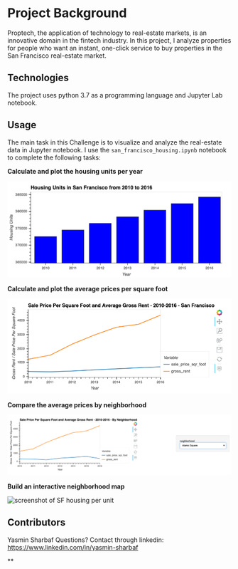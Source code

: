 # Project Background
Proptech, the application of technology to real-estate markets, is an innovative domain in the fintech industry. In this project, I analyze properties for people who want an instant, one-click service to  buy properties in the San Francisco real-estate market. 


## Technologies
The project uses python 3.7 as a programming language and Jupyter Lab notebook. 

## Usage

The main task in this Challenge is to visualize and analyze the real-estate data in  Jupyter notebook. I use the `san_francisco_housing.ipynb` notebook to complete the following tasks:

**Calculate and plot the housing units per year**

![screenshot of SF housing per unit](images/zoomed-housing-units-by-year.png)

**Calculate and plot the average prices per square foot**

![screenshot of SF housing per unit](images/avg-sale-px-sq-foot-gross-rent.png)

**Compare the average prices by neighborhood**

![screenshot of SF housing per unit](images/pricing-info-by-neighborhood.png)

**Build an interactive neighborhood map**

![screenshot of SF housing per unit](images/a6-4-geoviews-plot.png)

## Contributors

Yasmin Sharbaf
Questions? Contact through linkedin:
https://www.linkedin.com/in/yasmin-sharbaf

**